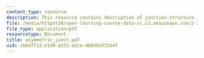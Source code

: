 ```yaml
---
content_type: resource
description: This resource contains description of junction structure.
file: /media/https%3A/open-learning-course-data-rc.s3.amazonaws.com/2-141-modeling-and-simulation-of-dynamic-systems-fall-2006/cb6d7f12e1d0a531a2ce4b0404331b4f_asymmetric_junct.pdf
file_type: application/pdf
resourcetype: Document
title: asymmetric_junct.pdf
uid: cb6d7f12-e1d0-a531-a2ce-4b0404331b4f
---
```

